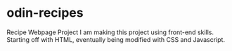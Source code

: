 # odin-recipes
Recipe Webpage Project
I am making this project using front-end skills. Starting off with HTML, eventually being modified with CSS and Javascript.